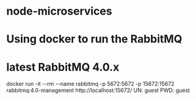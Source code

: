 # node-microservices

# Using docker to run the RabbitMQ
# latest RabbitMQ 4.0.x
docker run -it --rm --name rabbitmq -p 5672:5672 -p 15672:15672 rabbitmq:4.0-management
http://localhost:15672/
UN: guest
PWD: guest